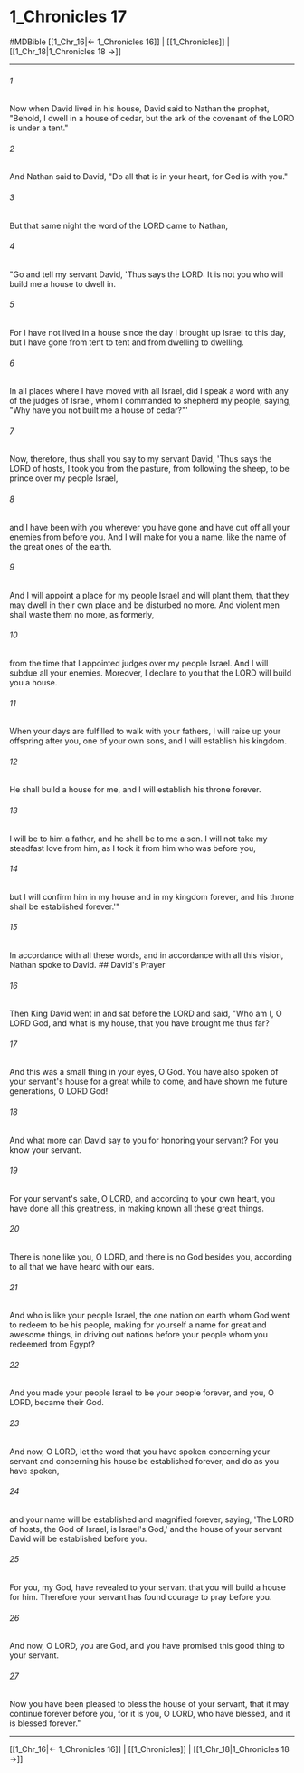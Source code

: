 # 1_Chronicles 17
#MDBible
[[1_Chr_16|← 1_Chronicles 16]] | [[1_Chronicles]] | [[1_Chr_18|1_Chronicles 18 →]]

***

###### 1 

Now when David lived in his house, David said to Nathan the prophet, "Behold, I dwell in a house of cedar, but the ark of the covenant of the LORD is under a tent." 

###### 2 

And Nathan said to David, "Do all that is in your heart, for God is with you." 

###### 3 

But that same night the word of the LORD came to Nathan, 

###### 4 

"Go and tell my servant David, 'Thus says the LORD: It is not you who will build me a house to dwell in. 

###### 5 

For I have not lived in a house since the day I brought up Israel to this day, but I have gone from tent to tent and from dwelling to dwelling. 

###### 6 

In all places where I have moved with all Israel, did I speak a word with any of the judges of Israel, whom I commanded to shepherd my people, saying, "Why have you not built me a house of cedar?"' 

###### 7 

Now, therefore, thus shall you say to my servant David, 'Thus says the LORD of hosts, I took you from the pasture, from following the sheep, to be prince over my people Israel, 

###### 8 

and I have been with you wherever you have gone and have cut off all your enemies from before you. And I will make for you a name, like the name of the great ones of the earth. 

###### 9 

And I will appoint a place for my people Israel and will plant them, that they may dwell in their own place and be disturbed no more. And violent men shall waste them no more, as formerly, 

###### 10 

from the time that I appointed judges over my people Israel. And I will subdue all your enemies. Moreover, I declare to you that the LORD will build you a house. 

###### 11 

When your days are fulfilled to walk with your fathers, I will raise up your offspring after you, one of your own sons, and I will establish his kingdom. 

###### 12 

He shall build a house for me, and I will establish his throne forever. 

###### 13 

I will be to him a father, and he shall be to me a son. I will not take my steadfast love from him, as I took it from him who was before you, 

###### 14 

but I will confirm him in my house and in my kingdom forever, and his throne shall be established forever.'" 

###### 15 

In accordance with all these words, and in accordance with all this vision, Nathan spoke to David. ## David's Prayer 

###### 16 

Then King David went in and sat before the LORD and said, "Who am I, O LORD God, and what is my house, that you have brought me thus far? 

###### 17 

And this was a small thing in your eyes, O God. You have also spoken of your servant's house for a great while to come, and have shown me future generations, O LORD God! 

###### 18 

And what more can David say to you for honoring your servant? For you know your servant. 

###### 19 

For your servant's sake, O LORD, and according to your own heart, you have done all this greatness, in making known all these great things. 

###### 20 

There is none like you, O LORD, and there is no God besides you, according to all that we have heard with our ears. 

###### 21 

And who is like your people Israel, the one nation on earth whom God went to redeem to be his people, making for yourself a name for great and awesome things, in driving out nations before your people whom you redeemed from Egypt? 

###### 22 

And you made your people Israel to be your people forever, and you, O LORD, became their God. 

###### 23 

And now, O LORD, let the word that you have spoken concerning your servant and concerning his house be established forever, and do as you have spoken, 

###### 24 

and your name will be established and magnified forever, saying, 'The LORD of hosts, the God of Israel, is Israel's God,' and the house of your servant David will be established before you. 

###### 25 

For you, my God, have revealed to your servant that you will build a house for him. Therefore your servant has found courage to pray before you. 

###### 26 

And now, O LORD, you are God, and you have promised this good thing to your servant. 

###### 27 

Now you have been pleased to bless the house of your servant, that it may continue forever before you, for it is you, O LORD, who have blessed, and it is blessed forever." 

***

[[1_Chr_16|← 1_Chronicles 16]] | [[1_Chronicles]] | [[1_Chr_18|1_Chronicles 18 →]]
